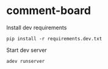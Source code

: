 # comment-board
Install dev requirements
```shell script
pip install -r requirements.dev.txt
```
Start dev server
```shell script
adev runserver
```